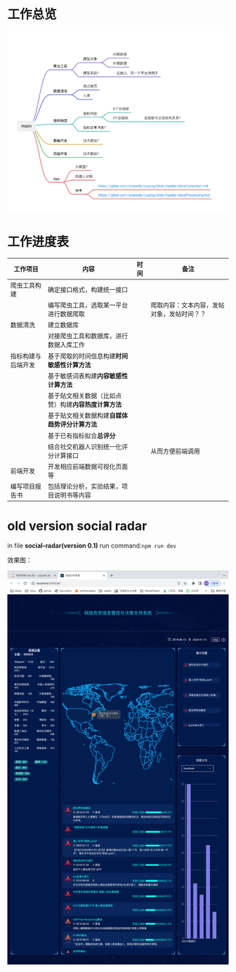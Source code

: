 # 工作总览

![img.png](src/img.png)

# 工作进度表


| 工作项目           | 内容                                                 | 时间 | 备注                                       |
| ------------------ | ---------------------------------------------------- | ---- | ------------------------------------------ |
| 爬虫工具构建       | 确定接口格式，构建统一接口                           |      |                                            |
|                    | 编写爬虫工具，选取某一平台进行数据爬取               |      | 爬取内容：文本内容，发帖对象，发帖时间？？ |
| 数据清洗           | 建立数据库                                           |      |                                            |
|                    | 对接爬虫工具和数据库，进行数据入库工作               |      |                                            |
| 指标构建与后端开发 | 基于爬取的时间信息构建**时间敏感性计算方法**         |      |                                            |
|                    | 基于敏感词表构建**内容敏感性计算方法**               |      |                                            |
|                    | 基于贴文相关数据（比如点赞）构建**内容热度计算方法** |      |                                            |
|                    | 基于贴文相关数据构建**自媒体趋势评分计算方法**       |      |                                            |
|                    | 基于已有指标拟合**总评分**                           |      |                                            |
|                    | 结合社交机器人识别统一化评分计算接口                 |      | 从而方便前端调用                           |
| 前端开发           | 开发相应前端数据可视化页面等                         |      |                                            |
| 编写项目报告书     | 包括理论分析，实验结果，项目说明书等内容             |      |                                            |

# old version social radar

in file **social-radar(version 0.1)** run command:``npm run dev``

效果图：

![img.png](src/img1.png)
